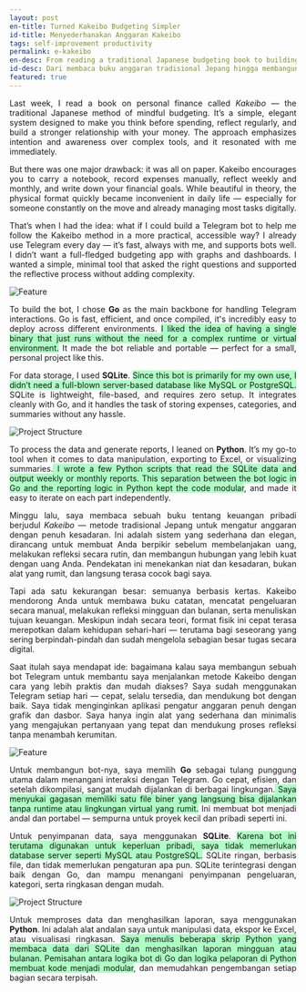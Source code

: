 ```yaml
---
layout: post
en-title: Turned Kakeibo Budgeting Simpler
id-title: Menyederhanakan Anggaran Kakeibo
tags: self-improvement productivity
permalink: e-kakeibo
en-desc: From reading a traditional Japanese budgeting book to building a digital companion that fits in my pocket.
id-desc: Dari membaca buku anggaran tradisional Jepang hingga membangun pendamping digital yang bisa dibawa ke mana-mana.
featured: true
---
```


<div style="text-align: justify;" data-lang="en">
  <p>Last week, I read a book on personal finance called <em>Kakeibo</em> — the traditional Japanese method of mindful budgeting. It’s a simple, elegant system designed to make you think before spending, reflect regularly, and build a stronger relationship with your money. The approach emphasizes intention and awareness over complex tools, and it resonated with me immediately.</p>

  <p>But there was one major drawback: it was all on paper. Kakeibo encourages you to carry a notebook, record expenses manually, reflect weekly and monthly, and write down your financial goals. While beautiful in theory, the physical format quickly became inconvenient in daily life — especially for someone constantly on the move and already managing most tasks digitally.</p>

  <p>That’s when I had the idea: what if I could build a Telegram bot to help me follow the Kakeibo method in a more practical, accessible way? I already use Telegram every day — it’s fast, always with me, and supports bots well. I didn’t want a full-fledged budgeting app with graphs and dashboards. I wanted a simple, minimal tool that asked the right questions and supported the reflective process without adding complexity.</p>

<img src="assets/img/95436eae6b567491e0ed495d593d185db0e429c33363a1d5d3d6bed6944e1359.webp" alt="Feature">

  <p>To build the bot, I chose <strong>Go</strong> as the main backbone for handling Telegram interactions. Go is fast, efficient, and once compiled, it's incredibly easy to deploy across different environments. <span style="background-color: rgb(173, 255, 195);">I liked the idea of having a single binary that just runs without the need for a complex runtime or virtual environment.</span> It made the bot reliable and portable — perfect for a small, personal project like this.</p>

  <p>For data storage, I used <strong>SQLite</strong>. <span style="background-color: rgb(173, 255, 195);">Since this bot is primarily for my own use, I didn’t need a full-blown server-based database like MySQL or PostgreSQL.</span> SQLite is lightweight, file-based, and requires zero setup. It integrates cleanly with Go, and it handles the task of storing expenses, categories, and summaries without any hassle.</p>

  <img src="assets/img/2a353f5ffc3a912460e2328d017e3f85997bd82d7d596419c01f009136b7c3cd.webp" alt="Project Structure">

  <p>To process the data and generate reports, I leaned on <strong>Python</strong>. It’s my go-to tool when it comes to data manipulation, exporting to Excel, or visualizing summaries.<span style="background-color: rgb(173, 255, 195);"> I wrote a few Python scripts that read the SQLite data and output weekly or monthly reports. This separation between the bot logic in Go and the reporting logic in Python kept the code modular</span>, and made it easy to iterate on each part independently.</p>
</div>

<div style="text-align: justify;" data-lang="id" class="hidden">
  <p>Minggu lalu, saya membaca sebuah buku tentang keuangan pribadi berjudul <em>Kakeibo</em> — metode tradisional Jepang untuk mengatur anggaran dengan penuh kesadaran. Ini adalah sistem yang sederhana dan elegan, dirancang untuk membuat Anda berpikir sebelum membelanjakan uang, melakukan refleksi secara rutin, dan membangun hubungan yang lebih kuat dengan uang Anda. Pendekatan ini menekankan niat dan kesadaran, bukan alat yang rumit, dan langsung terasa cocok bagi saya.</p>

  <p>Tapi ada satu kekurangan besar: semuanya berbasis kertas. Kakeibo mendorong Anda untuk membawa buku catatan, mencatat pengeluaran secara manual, melakukan refleksi mingguan dan bulanan, serta menuliskan tujuan keuangan. Meskipun indah secara teori, format fisik ini cepat terasa merepotkan dalam kehidupan sehari-hari — terutama bagi seseorang yang sering berpindah-pindah dan sudah mengelola sebagian besar tugas secara digital.</p>

  <p>Saat itulah saya mendapat ide: bagaimana kalau saya membangun sebuah bot Telegram untuk membantu saya menjalankan metode Kakeibo dengan cara yang lebih praktis dan mudah diakses? Saya sudah menggunakan Telegram setiap hari — cepat, selalu tersedia, dan mendukung bot dengan baik. Saya tidak menginginkan aplikasi pengatur anggaran penuh dengan grafik dan dasbor. Saya hanya ingin alat yang sederhana dan minimalis yang mengajukan pertanyaan yang tepat dan mendukung proses refleksi tanpa menambah kerumitan.</p>

  <img src="assets/img/95436eae6b567491e0ed495d593d185db0e429c33363a1d5d3d6bed6944e1359.webp" alt="Feature">

  <p>Untuk membangun bot-nya, saya memilih <strong>Go</strong> sebagai tulang punggung utama dalam menangani interaksi dengan Telegram. Go cepat, efisien, dan setelah dikompilasi, sangat mudah dijalankan di berbagai lingkungan.<span style="background-color: rgb(173, 255, 195);"> Saya menyukai gagasan memiliki satu file biner yang langsung bisa dijalankan tanpa runtime atau lingkungan virtual yang rumit.</span> Ini membuat bot menjadi andal dan portabel — sempurna untuk proyek kecil dan pribadi seperti ini.</p>

  <p>Untuk penyimpanan data, saya menggunakan <strong>SQLite</strong>. <span style="background-color: rgb(173, 255, 195);">Karena bot ini terutama digunakan untuk keperluan pribadi, saya tidak memerlukan database server seperti MySQL atau PostgreSQL.</span> SQLite ringan, berbasis file, dan tidak memerlukan pengaturan apa pun. SQLite terintegrasi dengan baik dengan Go, dan mampu menangani penyimpanan pengeluaran, kategori, serta ringkasan dengan mudah.</p>

<img src="assets/img/2a353f5ffc3a912460e2328d017e3f85997bd82d7d596419c01f009136b7c3cd.webp" alt="Project Structure">

  <p>Untuk memproses data dan menghasilkan laporan, saya menggunakan <strong>Python</strong>. Ini adalah alat andalan saya untuk manipulasi data, ekspor ke Excel, atau visualisasi ringkasan. <span style="background-color: rgb(173, 255, 195);">Saya menulis beberapa skrip Python yang membaca data dari SQLite dan menghasilkan laporan mingguan atau bulanan. Pemisahan antara logika bot di Go dan logika pelaporan di Python membuat kode menjadi modular</span>, dan memudahkan pengembangan setiap bagian secara terpisah.</p>
</div>

